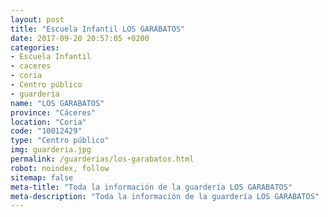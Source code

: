```yaml
---
layout: post
title: "Escuela Infantil LOS GARABATOS"
date: 2017-09-20 20:57:05 +0200
categories:
- Escuela Infantil
- caceres
- coria
- Centro público
- guarderia
name: "LOS GARABATOS"
province: "Cáceres"
location: "Coria"
code: "10012429"
type: "Centro público"
img: guarderia.jpg
permalink: /guarderias/los-garabatos.html
robot: noindex, follow
sitemap: false
meta-title: "Toda la información de la guardería LOS GARABATOS"
meta-description: "Toda la información de la guardería LOS GARABATOS"
---
```

